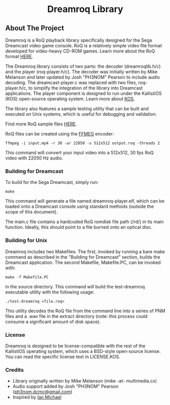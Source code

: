 
<!-- PROJECT LOGO -->
<br />
<div align="center">

  <h1 align="center">Dreamroq Library</h3>

</div>

<!-- ABOUT THE PROJECT -->
## About The Project
Dreamroq is a RoQ playback library specifically designed for the Sega Dreamcast video game console. RoQ is a relatively simple video file format developed for video-heavy CD-ROM games. Learn more about the RoQ format [HERE](http://wiki.multimedia.cx/index.php?title=RoQ).

The Dreamroq library consists of two parts: the decoder (dreamroqlib.h/c) and the player (roq-player.h/c). The decoder was initially written by Mike Melanson and later updated by Josh "PH3NOM" Pearson to include audio decoding. The dreamcast-player.c was replaced with two files, roq-player.h/c, to simplify the integration of the library into Dreamcast applications. The player component is designed to run under the KallistiOS (KOS) open-source operating system. Learn more about [KOS](https://github.com/KallistiOS/KallistiOS).

The library also features a sample testing utility that can be built and executed on Unix systems, which is useful for debugging and validation.

Find more RoQ sample files [HERE](http://samples.mplayerhq.hu/game-formats/idroq/).

RoQ files can be created using the [FFMEG](http://ffmpeg.org/) encoder:

```ffmpeg -i input.mp4 -r 30 -ar 22050 -s 512x512 output.roq -threads 2```

This command will convert your input video into a 512x512, 30 fps RoQ video with 22050 Hz audio.


<!-- Building (Dreamcast) -->
### Building for Dreamcast

To build for the Sega Dreamcast, simply run:

```make```

This command will generate a file named dreamroq-player.elf, which can be loaded onto a Dreamcast console using standard methods (outside the scope of this document).

The main.c file contains a hardcoded RoQ romdisk file path (/rd/) in its main function. Ideally, this should point to a file burned onto an optical disc.

<!-- Building (Unix) -->
### Building for Unix

Dreamroq includes two Makefiles. The first, invoked by running a bare make command as described in the "Building for Dreamcast" section, builds the Dreamcast application. The second Makefile, Makefile.PC, can be invoked with:

```make -f Makefile.PC```

in the source directory. This command will build the test-dreamroq executable utility with the following usage:

```./test-dreamroq <file.roq>```

This utility decodes the RoQ file from the command line into a series of PNM files and a .wav file in the extract directory (note: this process could consume a significant amount of disk space).

<!-- LICENSE -->
### License

Dreamroq is designed to be license-compatible with the rest of the KallistiOS operating system, which uses a BSD-style open-source license. You can read the specific license text in LICENSE.KOS.


<!-- ACKNOWLEDGMENTS -->
### Credits

* Library originally written by Mike Melanson (mike -at- multimedia.cx)
* Audio support added by Josh "PH3NOM" Pearson (ph3nom.dcmc@gmail.com)
* Inspired by [Ian Michael](https://github.com/ianmicheal)

